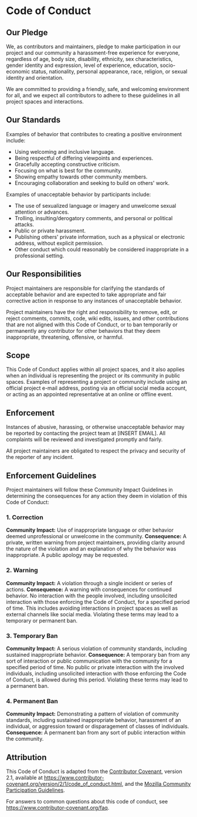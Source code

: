 # Code of Conduct

## Our Pledge

We, as contributors and maintainers, pledge to make participation in our project and our community a harassment-free
experience for everyone, regardless of age, body size, disability, ethnicity, sex characteristics, gender identity and
expression, level of experience, education, socio-economic status, nationality, personal appearance, race, religion, or
sexual identity and orientation.

We are committed to providing a friendly, safe, and welcoming environment for all, and we expect all contributors to
adhere to these guidelines in all project spaces and interactions.

## Our Standards

Examples of behavior that contributes to creating a positive environment include:

- Using welcoming and inclusive language.
- Being respectful of differing viewpoints and experiences.
- Gracefully accepting constructive criticism.
- Focusing on what is best for the community.
- Showing empathy towards other community members.
- Encouraging collaboration and seeking to build on others' work.

Examples of unacceptable behavior by participants include:

- The use of sexualized language or imagery and unwelcome sexual attention or advances.
- Trolling, insulting/derogatory comments, and personal or political attacks.
- Public or private harassment.
- Publishing others' private information, such as a physical or electronic address, without explicit permission.
- Other conduct which could reasonably be considered inappropriate in a professional setting.

## Our Responsibilities

Project maintainers are responsible for clarifying the standards of acceptable behavior and are expected to take
appropriate and fair corrective action in response to any instances of unacceptable behavior.

Project maintainers have the right and responsibility to remove, edit, or reject comments, commits, code, wiki edits,
issues, and other contributions that are not aligned with this Code of Conduct, or to ban temporarily or permanently any
contributor for other behaviors that they deem inappropriate, threatening, offensive, or harmful.

## Scope

This Code of Conduct applies within all project spaces, and it also applies when an individual is representing the
project or its community in public spaces. Examples of representing a project or community include using an official
project e-mail address, posting via an official social media account, or acting as an appointed representative at an
online or offline event.

## Enforcement

Instances of abusive, harassing, or otherwise unacceptable behavior may be reported by contacting the project team
at [INSERT EMAIL]. All complaints will be reviewed and investigated promptly and fairly.

All project maintainers are obligated to respect the privacy and security of the reporter of any incident.

## Enforcement Guidelines

Project maintainers will follow these Community Impact Guidelines in determining the consequences for any action they
deem in violation of this Code of Conduct:

### 1. Correction

**Community Impact:** Use of inappropriate language or other behavior deemed unprofessional or unwelcome in the
community.
**Consequence:** A private, written warning from project maintainers, providing clarity around the nature of the
violation and an explanation of why the behavior was inappropriate. A public apology may be requested.

### 2. Warning

**Community Impact:** A violation through a single incident or series of actions.
**Consequence:** A warning with consequences for continued behavior. No interaction with the people involved, including
unsolicited interaction with those enforcing the Code of Conduct, for a specified period of time. This includes avoiding
interactions in project spaces as well as external channels like social media. Violating these terms may lead to a
temporary or permanent ban.

### 3. Temporary Ban

**Community Impact:** A serious violation of community standards, including sustained inappropriate behavior.
**Consequence:** A temporary ban from any sort of interaction or public communication with the community for a specified
period of time. No public or private interaction with the involved individuals, including unsolicited interaction with
those enforcing the Code of Conduct, is allowed during this period. Violating these terms may lead to a permanent ban.

### 4. Permanent Ban

**Community Impact:** Demonstrating a pattern of violation of community standards, including sustained inappropriate
behavior, harassment of an individual, or aggression toward or disparagement of classes of individuals.
**Consequence:** A permanent ban from any sort of public interaction within the community.

## Attribution

This Code of Conduct is adapted from the [Contributor Covenant](https://www.contributor-covenant.org), version 2.1,
available at https://www.contributor-covenant.org/version/2/1/code_of_conduct.html, and
the [Mozilla Community Participation Guidelines](https://www.mozilla.org/en-US/about/governance/policies/participation/).

For answers to common questions about this code of conduct, see https://www.contributor-covenant.org/faq.

